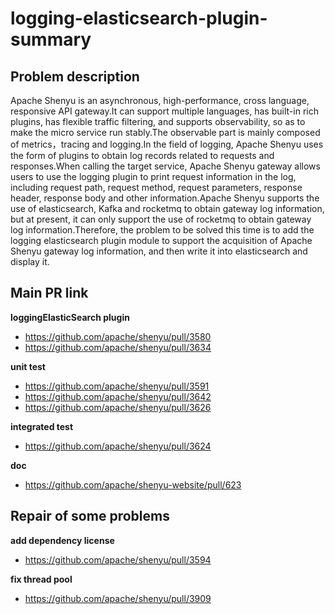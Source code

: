 # logging-elasticsearch-plugin-summary



## Problem description

Apache Shenyu is an asynchronous, high-performance, cross language, responsive API gateway.It 
can support multiple languages, has built-in rich plugins, has flexible traffic filtering, and supports 
observability, so as to make the micro service run stably.The observable part is mainly composed 
of metrics，tracing and logging.In the field of logging, Apache Shenyu uses the form of plugins to 
obtain log records related to requests and responses.When calling the target service, Apache 
Shenyu gateway allows users to use the logging plugin to print request information in the log, 
including request path, request method, request parameters, response header, response body 
and other information.Apache Shenyu supports the use of elasticsearch, Kafka and rocketmq to 
obtain gateway log information, but at present, it can only support the use of rocketmq to obtain 
gateway log information.Therefore, the problem to be solved this time is to add the logging 
elasticsearch plugin module to support the acquisition of Apache Shenyu gateway log 
information, and then write it into elasticsearch and display it.



## Main PR link

 **loggingElasticSearch plugin**

- https://github.com/apache/shenyu/pull/3580
- https://github.com/apache/shenyu/pull/3634

**unit test** 

- https://github.com/apache/shenyu/pull/3591
- https://github.com/apache/shenyu/pull/3642
- https://github.com/apache/shenyu/pull/3626

**integrated test** 

-  https://github.com/apache/shenyu/pull/3624

**doc**

- https://github.com/apache/shenyu-website/pull/623



## Repair of some problems

**add dependency license**

- https://github.com/apache/shenyu/pull/3594

**fix thread pool**

- https://github.com/apache/shenyu/pull/3909

